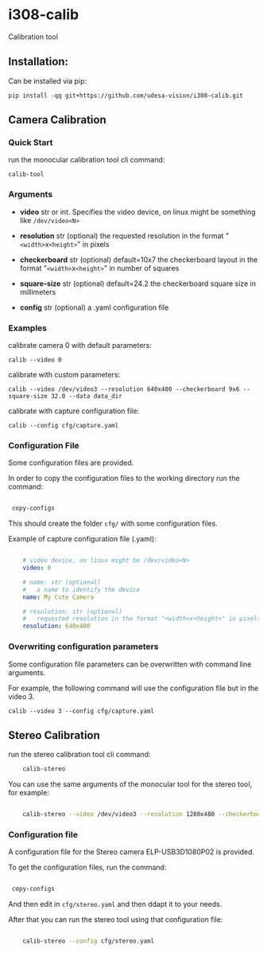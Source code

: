 # i308-calib
Calibration tool


## Installation:

Can be installed via pip:
    
    pip install -qq git+https://github.com/udesa-vision/i308-calib.git


## Camera Calibration

### Quick Start

run the monocular calibration tool cli command:

    calib-tool

### Arguments

- **video** str or int. 
Specifies the video device, on linux might be something like `/dev/video<N>`

- **resolution** str (optional)
 the requested resolution in the format "`<width>`x`<height>`" in pixels

- **checkerboard** str (optional) default=10x7
 the checkerboard layout in the format "`<width>`x`<height>`" in number of squares

- **square-size** str (optional) default=24.2
 the checkerboard square size in millimeters 

- **config** str (optional)
a .yaml configuration file


### Examples

calibrate camera 0 with default parameters:

    calib --video 0


calibrate with custom parameters:

    calib --video /dev/video3 --resolution 640x480 --checkerboard 9x6 --square-size 32.0 --data data_dir


calibrate with capture configuration file:

    calib --config cfg/capture.yaml



### Configuration File

Some configuration files are provided.

In order to copy the configuration files to the working directory run the command:

```bash

 copy-configs

```

This should create the folder `cfg/` with some configuration files.

Example of capture configuration file (.yaml):

```yaml

    # video device, on linux might be /dev/video<N>
    video: 0

    # name: str (optional)
    #   a name to identify the device
    name: My Cute Camera

    # resolution: str (optional)
    #   requested resolution in the format "<width>x<height>" in pixels
    resolution: 640x480


```


### Overwriting configuration parameters
Some configuration file parameters can be overwritten with command line arguments.

For example, the following command will use the configuration file but in the video 3.

    calib --video 3 --config cfg/capture.yaml 


## Stereo Calibration

run the stereo calibration tool cli command:

```bash
    calib-stereo
```

You can use the same arguments of the monocular tool for the stereo tool, for example:

```bash

    calib-stereo --video /dev/video3 --resolution 1280x480 --checkerboard 9x6 --square-size 32.0 --data data/stereo

```

### Configuration file
A configuration file for the Stereo camera ELP-USB3D1080P02 is provided.

To get the configuration files, run the command:

```bash

 copy-configs

```

And then edit in `cfg/stereo.yaml` and then ddapt it to your needs.

After that you can run the stereo tool using that configuration file:

```bash

    calib-stereo --config cfg/stereo.yaml

```
